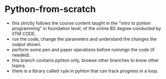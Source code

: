 # Python-from-scratch
- this strictly follows the course content taught in the "intro to pyhton programming" in foundation level, of the online BS degree conducted by IITM CODE.
- run the code, change the parameters and understand the changes the output shown.
- perform some pen and paper operations before runnnign the code (if needed).
- this branch contains pyhton only, browse other branches to know other topics.
- there is a library called `tqdm` in pyhton that can track progress in a loop.
